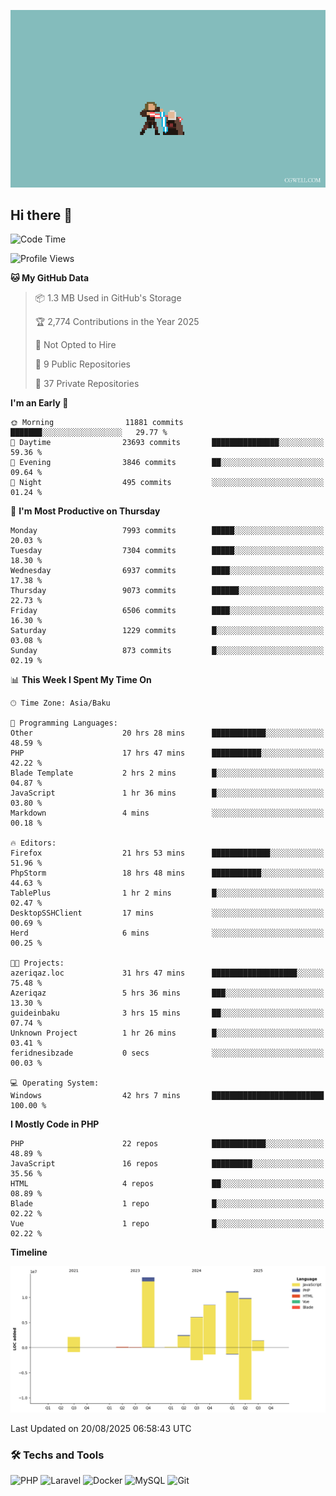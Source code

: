 <!--WALLPAPER-->
<p align='center'>
  <img src='assets/wallpapers/13.gif' alt='Banner'>
</p>
<!--/WALLPAPER-->

## Hi there 👋

<!--START_SECTION:waka-->
![Code Time](http://img.shields.io/badge/Code%20Time-154%20hrs%2011%20mins-blue)

![Profile Views](http://img.shields.io/badge/Profile%20Views-0-blue)

**🐱 My GitHub Data** 

> 📦 1.3 MB Used in GitHub's Storage 
 > 
> 🏆 2,774 Contributions in the Year 2025
 > 
> 🚫 Not Opted to Hire
 > 
> 📜 9 Public Repositories 
 > 
> 🔑 37 Private Repositories 
 > 
**I'm an Early 🐤** 

```text
🌞 Morning                11881 commits       ███████░░░░░░░░░░░░░░░░░░   29.77 % 
🌆 Daytime                23693 commits       ███████████████░░░░░░░░░░   59.36 % 
🌃 Evening                3846 commits        ██░░░░░░░░░░░░░░░░░░░░░░░   09.64 % 
🌙 Night                  495 commits         ░░░░░░░░░░░░░░░░░░░░░░░░░   01.24 % 
```
📅 **I'm Most Productive on Thursday** 

```text
Monday                   7993 commits        █████░░░░░░░░░░░░░░░░░░░░   20.03 % 
Tuesday                  7304 commits        █████░░░░░░░░░░░░░░░░░░░░   18.30 % 
Wednesday                6937 commits        ████░░░░░░░░░░░░░░░░░░░░░   17.38 % 
Thursday                 9073 commits        ██████░░░░░░░░░░░░░░░░░░░   22.73 % 
Friday                   6506 commits        ████░░░░░░░░░░░░░░░░░░░░░   16.30 % 
Saturday                 1229 commits        █░░░░░░░░░░░░░░░░░░░░░░░░   03.08 % 
Sunday                   873 commits         █░░░░░░░░░░░░░░░░░░░░░░░░   02.19 % 
```


📊 **This Week I Spent My Time On** 

```text
🕑︎ Time Zone: Asia/Baku

💬 Programming Languages: 
Other                    20 hrs 28 mins      ████████████░░░░░░░░░░░░░   48.59 % 
PHP                      17 hrs 47 mins      ███████████░░░░░░░░░░░░░░   42.22 % 
Blade Template           2 hrs 2 mins        █░░░░░░░░░░░░░░░░░░░░░░░░   04.87 % 
JavaScript               1 hr 36 mins        █░░░░░░░░░░░░░░░░░░░░░░░░   03.80 % 
Markdown                 4 mins              ░░░░░░░░░░░░░░░░░░░░░░░░░   00.18 % 

🔥 Editors: 
Firefox                  21 hrs 53 mins      █████████████░░░░░░░░░░░░   51.96 % 
PhpStorm                 18 hrs 48 mins      ███████████░░░░░░░░░░░░░░   44.63 % 
TablePlus                1 hr 2 mins         █░░░░░░░░░░░░░░░░░░░░░░░░   02.47 % 
DesktopSSHClient         17 mins             ░░░░░░░░░░░░░░░░░░░░░░░░░   00.69 % 
Herd                     6 mins              ░░░░░░░░░░░░░░░░░░░░░░░░░   00.25 % 

🐱‍💻 Projects: 
azeriqaz.loc             31 hrs 47 mins      ███████████████████░░░░░░   75.48 % 
Azeriqaz                 5 hrs 36 mins       ███░░░░░░░░░░░░░░░░░░░░░░   13.30 % 
guideinbaku              3 hrs 15 mins       ██░░░░░░░░░░░░░░░░░░░░░░░   07.74 % 
Unknown Project          1 hr 26 mins        █░░░░░░░░░░░░░░░░░░░░░░░░   03.41 % 
feridnesibzade           0 secs              ░░░░░░░░░░░░░░░░░░░░░░░░░   00.03 % 

💻 Operating System: 
Windows                  42 hrs 7 mins       █████████████████████████   100.00 % 
```

**I Mostly Code in PHP** 

```text
PHP                      22 repos            ████████████░░░░░░░░░░░░░   48.89 % 
JavaScript               16 repos            █████████░░░░░░░░░░░░░░░░   35.56 % 
HTML                     4 repos             ██░░░░░░░░░░░░░░░░░░░░░░░   08.89 % 
Blade                    1 repo              █░░░░░░░░░░░░░░░░░░░░░░░░   02.22 % 
Vue                      1 repo              █░░░░░░░░░░░░░░░░░░░░░░░░   02.22 % 
```



**Timeline**

![Lines of Code chart](https://raw.githubusercontent.com/feridnesibzade/feridnesibzade/main/assets/bar_graph.png)


 Last Updated on 20/08/2025 06:58:43 UTC
<!--END_SECTION:waka-->

### 🛠️ Techs and Tools

![PHP](https://img.shields.io/badge/PHP-777BB4?style=for-the-badge&logo=php&logoColor=white)
![Laravel](https://img.shields.io/badge/Laravel-F55247?style=for-the-badge&logo=laravel&logoColor=white)
![Docker](https://img.shields.io/badge/Docker-2496ED?style=for-the-badge&logo=docker&logoColor=white)
![MySQL](https://img.shields.io/badge/MySQL-4479A1?style=for-the-badge&logo=mysql&logoColor=white)
![Git](https://img.shields.io/badge/Git-F05032?style=for-the-badge&logo=git&logoColor=white)
